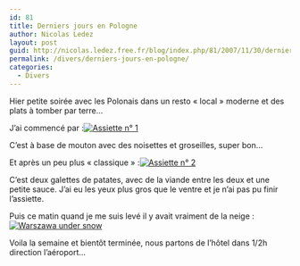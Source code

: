 ```yaml
---
id: 81
title: Derniers jours en Pologne
author: Nicolas Ledez
layout: post
guid: http://nicolas.ledez.free.fr/blog/index.php/81/2007/11/30/derniers-jours-en-pologne/
permalink: /divers/derniers-jours-en-pologne/
categories:
  - Divers
---
```

Hier petite soirée avec les Polonais dans un resto &laquo;&nbsp;local&nbsp;&raquo; moderne et des plats à tomber par terre&#8230;

J&rsquo;ai commencé par :<a href="http://nicolas.ledez.free.fr/blog/index.php/81/2007/11/30/derniers-jours-en-pologne/assiette-n%c2%b0-1/" rel="attachment wp-att-78" title="Assiette n° 1"><img src="{{ site.url }}/images/2007/11/img_1362-150x150.jpg" alt="Assiette n° 1" /></a>

C&rsquo;est à base de mouton avec des noisettes et groseilles, super bon&#8230;

Et après un peu plus &laquo;&nbsp;classique&nbsp;&raquo; :<a href="http://nicolas.ledez.free.fr/blog/index.php/81/2007/11/30/derniers-jours-en-pologne/assiette-n%c2%b0-2/" rel="attachment wp-att-79" title="Assiette n° 2"><img src="{{ site.url }}/images/2007/11/img_1367-150x150.jpg" alt="Assiette n° 2" /></a>

C&rsquo;est deux galettes de patates, avec de la viande entre les deux et une petite sauce. J&rsquo;ai eu les yeux plus gros que le ventre et je n&rsquo;ai pas pu finir l&rsquo;assiette.

Puis ce matin quand je me suis levé il y avait vraiment de la neige :<a href="http://nicolas.ledez.free.fr/blog/index.php/81/2007/11/30/derniers-jours-en-pologne/warszawa-under-snow/" rel="attachment wp-att-80" title="Warszawa under snow"><img src="{{ site.url }}/images/2007/11/img_1389-150x150.jpg" alt="Warszawa under snow" /></a>

Voila la semaine et bientôt terminée, nous partons de l&rsquo;hôtel dans 1/2h direction l&rsquo;aéroport&#8230;